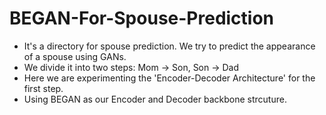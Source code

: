 # BEGAN-For-Spouse-Prediction
- It's a directory for spouse prediction. We try to predict the appearance of a spouse using GANs.
- We divide it into two steps: Mom -> Son, Son -> Dad  
- Here we are experimenting the 'Encoder-Decoder Architecture' for the first step.  
- Using BEGAN as our Encoder and Decoder backbone strcuture.  
